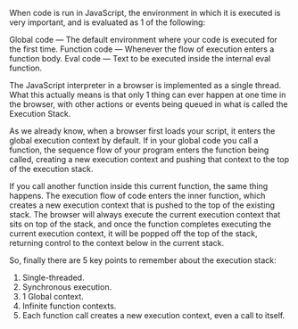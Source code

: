 When code is run in JavaScript, the environment in which it is executed is very important, and is evaluated as 1 of the following:

Global code — The default environment where your code is executed for the first time.
Function code — Whenever the flow of execution enters a function body.
Eval code — Text to be executed inside the internal eval function.

The JavaScript interpreter in a browser is implemented as a single thread. What this actually means is that only 1 thing can ever happen at one time in the browser, with other actions or events being queued in what is called the Execution Stack.

As we already know, when a browser first loads your script, it enters the global execution context by default. If in your global code you call a function, the sequence flow of your program enters the function being called, creating a new execution context and pushing that context to the top of the execution stack.

If you call another function inside this current function, the same thing happens. The execution flow of code enters the inner function, which creates a new execution context that is pushed to the top of the existing stack. The browser will always execute the current execution context that sits on top of the stack, and once the function completes executing the current execution context, it will be popped off the top of the stack, returning control to the context below in the current stack.

So, finally there are 5 key points to remember about the execution stack:

1) Single-threaded.
2) Synchronous execution.
3) 1 Global context.
4) Infinite function contexts.
5) Each function call creates a new execution context, even a call to itself.
